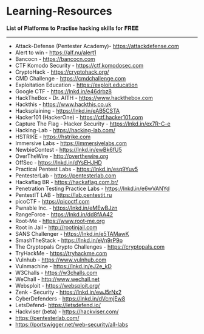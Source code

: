 # Learning-Resources
𝐋𝐢𝐬𝐭 𝐨𝐟 𝐏𝐥𝐚𝐭𝐟𝐨𝐫𝐦𝐬 𝐭𝐨 𝐏𝐫𝐚𝐜𝐭𝐢𝐬𝐞 𝐡𝐚𝐜𝐤𝐢𝐧𝐠 𝐬𝐤𝐢𝐥𝐥𝐬 𝐟𝐨𝐫 𝐅𝐑𝐄𝐄
_______________________________________________________________________________
- Attack-Defense (Pentester Academy)- https://attackdefense.com
- Alert to win - https://alf.nu/alert1
- Bancocn - https://bancocn.com
- CTF Komodo Security - https://ctf.komodosec.com
- CryptoHack - https://cryptohack.org/
- CMD Challenge - https://cmdchallenge.com
- Exploitation Education - https://exploit.education
- Google CTF - https://lnkd.in/e46drbz8
- HackTheBox - Dr. AITH - https://www.hackthebox.com
- Hackthis - https://www.hackthis.co.uk
- Hacksplaining - https://lnkd.in/eAB5CSTA
- Hacker101 (HackerOne) - https://ctf.hacker101.com
- Capture The Flag - Hacker Security - https://lnkd.in/ex7R-C-e
- Hacking-Lab - https://hacking-lab.com/
- HSTRIKE - https://hstrike.com
- Immersive Labs - https://immersivelabs.com
- NewbieContest - https://lnkd.in/ewBk6fU5
- OverTheWire - http://overthewire.org
- OffSec - https://lnkd.in/dYsEHJHD
- Practical Pentest Labs - https://lnkd.in/esq9Yuv5
- PentesterLab - https://pentesterlab.com
- Hackaflag BR - https://hackaflag.com.br/
- Penetration Testing Practice Labs - https://lnkd.in/e6wVANYd
- PentestIT LAB - https://lab.pentestit.ru
- picoCTF - https://picoctf.com
- Pwnable Inc. - https://lnkd.in/eMEwBJzn
- RangeForce - https://lnkd.in/dd8fAA42
- Root-Me - https://www.root-me.org
- Root in Jail - http://rootinjail.com
- SANS Challenger - https://lnkd.in/e5TAMawK
- SmashTheStack - https://lnkd.in/eVn9rP9p
- The Cryptopals Crypto Challenges - https://cryptopals.com
- TryHackMe - https://tryhackme.com
- Vulnhub - https://www.vulnhub.com
- Vulnmachine - https://lnkd.in/eJ2e_kD
- W3Challs - https://w3challs.com
- WeChall - http://www.wechall.net
- Websploit - https://websploit.org/
- Zenk - Security - https://lnkd.in/ewJ5rNx2
- CyberDefenders - https://lnkd.in/dVcmjEw8
- LetsDefend- https://letsdefend.io/
- Hackviser (beta) - https://hackviser.com/
- https://pentesterlab.com/
- https://portswigger.net/web-security/all-labs
